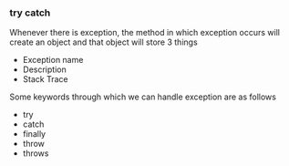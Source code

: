 <h3>try catch</h3>

Whenever there is exception, the method in which exception occurs will create an object and that object will store 3 things
<ul>
  <li>Exception name</li>
  <li>Description</li>
  <li>Stack Trace</li>
</ul>

Some keywords through which we can handle exception are as follows
<ul>
  <li>try</li>
  <li>catch</li>
  <li>finally</li>
  <li>throw</li>
  <li>throws</li>
</ul>
